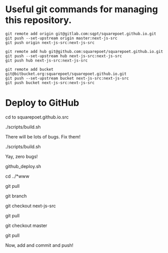 # Useful git commands for managing this repository.

```
git remote add origin git@gitlab.com:sqpt/squarepoet.github.io.git
git push --set-upstream origin master:next-js-src
git push origin next-js-src:next-js-src
```

```
git remote add hub git@github.com:squarepoet/squarepoet.github.io.git
git push --set-upstream hub next-js-src:next-js-src
git push hub next-js-src:next-js-src
```

```
git remote add bucket git@bitbucket.org:squarepoet/squarepoet.github.io.git
git push --set-upstream bucket next-js-src:next-js-src
git push bucket next-js-src:next-js-src
```

# Deploy to GitHub

cd to squarepoet.github.io.src

./scripts/build.sh

There will be lots of bugs. Fix them!

./scripts/build.sh

Yay, zero bugs!

github_deploy.sh

cd ../\*www

git pull

git branch

git checkout next-js-src

git pull

git checkout master

git pull

Now, add and commit and push!
